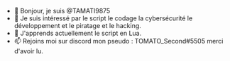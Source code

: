 - 👋 Bonjour, je suis @TAMATI9875
- 👀 Je suis intéressé par le script le codage la cybersécurité le développement et le piratage et le hacking.
- 🌱 J'apprends actuellement le script en Lua.
- 📫 Rejoins moi sur discord mon pseudo : TOMATO_Second#5505
merci d'avoir lu.

